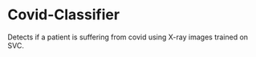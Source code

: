 # Covid-Classifier

Detects if a patient is suffering from covid using X-ray images trained on SVC.
